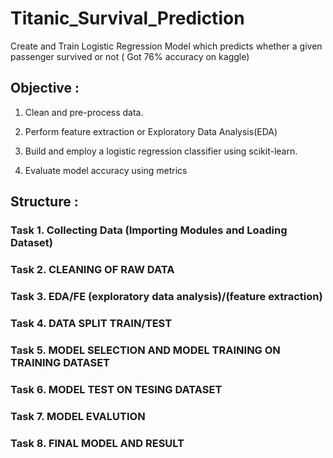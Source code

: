 # Titanic_Survival_Prediction
Create and Train Logistic Regression Model which predicts  whether a given passenger survived or not
( Got 76% accuracy on kaggle)

## Objective :

1. Clean and pre-process data.

2. Perform feature extraction or Exploratory Data Analysis(EDA)

3. Build and employ a logistic regression classifier using scikit-learn.

4. Evaluate model accuracy using metrics 

## Structure :

### Task 1. Collecting Data (Importing Modules and Loading Dataset)

### Task 2. CLEANING OF RAW DATA

### Task 3.  EDA/FE (exploratory data analysis)/(feature extraction)

### Task 4.  DATA SPLIT TRAIN/TEST

### Task 5.  MODEL SELECTION AND MODEL TRAINING ON TRAINING DATASET

### Task 6.  MODEL TEST ON TESING DATASET

### Task 7.  MODEL EVALUTION

### Task 8. FINAL MODEL AND RESULT
